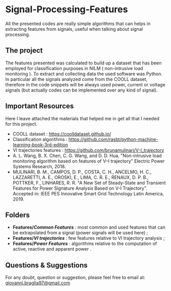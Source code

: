 # Signal-Processing-Features

All the presented codes are really simple algorithms that can helps in extracting features from signals, useful when talking about signal processing.

## The project

The features presented was calculated to build up a dataset that has been employed for classification purposes in NILM ( non-intrusive load monitoring ).
To extract and collecting data the used software was Python. In particular all the signals analyzed come from the COOLL dataset, therefore in the code snippets will be always used power, current or voltage signals (but actually codes can be implemented over any kind of signal).

## Important Resources

Here I leave attached the materials that helped me in get all that I needed for this project.

- COOLL dataset : https://coolldataset.github.io/
- Classification algorithms : https://github.com/rasbt/python-machine-learning-book-3rd-edition
- VI trajectories features : https://github.com/brunamulinari/V-I_trajectory
- A. L. Wang, B. X. Chen, C. G. Wang, and D. D. Hua, "Non-intrusive load monitoring algorithm based on features of V–I trajectory" Electric Power Systems Research, 2018.
- MULINARI, B. M., CAMPOS, D. P., COSTA, C. H., ANCELMO, H. C., LAZZARETTI, A. E., OROSKI, E., LIMA, C. R. E., RENAUX, D. P. B., POTTKER, F., LINHARES, R. R. "A New Set of Steady-State and Transient Features for Power Signature Analysis Based on V-I Trajectory". Accepted in: IEEE PES Innovative Smart Grid Technology Latin America, 2019. 

## Folders

- **Features/_Common Features_** : most common and used features that can be extrapolated from a signal (power signals will be used here) ;
- **Features/_VI trajectories_** : few features relative to VI trajectory analysis ;
- **Features/_Power Features_** : algorithms relative to the computation of active, reactive and apparent power .

## Questions & Suggestions
For any doubt, question or suggestion, please feel free to email at:
giovanni.braglia97@gmail.com



